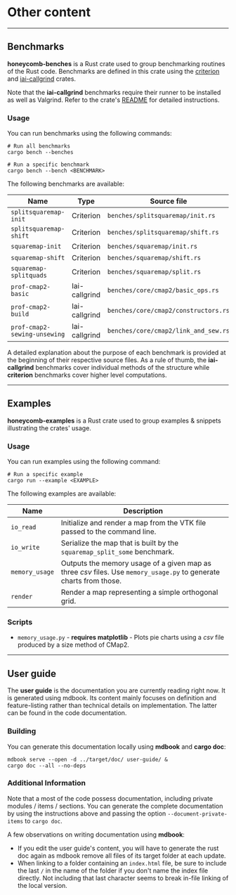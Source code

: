 # Other content

---

## Benchmarks

**honeycomb-benches** is a Rust crate used to group benchmarking routines of the Rust code. Benchmarks are defined in
this crate using the [criterion][CRITERION] and [iai-callgrind][IAI] crates.

Note that the **iai-callgrind** benchmarks require their runner to be installed as well as Valgrind. Refer to the
crate's [README][IAIRM] for detailed instructions.

### Usage

You can run benchmarks using the following commands:

```shell
# Run all benchmarks
cargo bench --benches

# Run a specific benchmark
cargo bench --bench <BENCHMARK>
```

The following benchmarks are available:

| Name                         | Type          | Source file                          |
|------------------------------|---------------|--------------------------------------|
| `splitsquaremap-init`        | Criterion     | `benches/splitsquaremap/init.rs`     |
| `splitsquaremap-shift`       | Criterion     | `benches/splitsquaremap/shift.rs`    |
| `squaremap-init`             | Criterion     | `benches/squaremap/init.rs`          |
| `squaremap-shift`            | Criterion     | `benches/squaremap/shift.rs`         |
| `squaremap-splitquads`       | Criterion     | `benches/squaremap/split.rs`         |
| `prof-cmap2-basic`           | Iai-callgrind | `benches/core/cmap2/basic_ops.rs`    |
| `prof-cmap2-build`           | Iai-callgrind | `benches/core/cmap2/constructors.rs` |
| `prof-cmap2-sewing-unsewing` | Iai-callgrind | `benches/core/cmap2/link_and_sew.rs` |

A detailed explanation about the purpose of each benchmark is provided at the beginning of their respective source
files. As a rule of thumb, the **iai-callgrind** benchmarks cover individual methods of the structure while
**criterion** benchmarks cover higher level computations.

[CRITERION]: https://github.com/bheisler/criterion.rs

[IAI]: https://github.com/iai-callgrind/iai-callgrind

[IAIRM]: https://github.com/iai-callgrind/iai-callgrind?tab=readme-ov-file#installation

---

## Examples

**honeycomb-examples** is a Rust crate used to group examples & snippets illustrating the crates' usage.

### Usage

You can run examples using the following command:

```shell
# Run a specific example
cargo run --example <EXAMPLE>
```

The following examples are available:

| Name           | Description                                                                                                        |
|----------------|--------------------------------------------------------------------------------------------------------------------|
| `io_read`      | Initialize and render a map from the VTK file passed to the command line.                                          |
| `io_write`     | Serialize the map that is built by the `squaremap_split_some` benchmark.                                           |
| `memory_usage` | Outputs the memory usage of a given map as three *csv* files. Use `memory_usage.py` to generate charts from those. |
| `render`       | Render a map representing a simple orthogonal grid.                                                                |

### Scripts

- `memory_usage.py` - **requires matplotlib** - Plots pie charts using a *csv* file produced by
  a size method of CMap2.

---

## User guide

The **user guide** is the documentation you are currently reading right now. It is generated using mdbook. Its content
mainly focuses on definition and feature-listing rather than technical details on implementation. The latter can be
found in the code documentation.

### Building

You can generate this documentation locally using **mdbook** and **cargo doc**:

```shell
mdbook serve --open -d ../target/doc/ user-guide/ &
cargo doc --all --no-deps
```

### Additional Information

Note that a most of the code possess documentation, including private modules / items / sections. You can generate
the complete documentation by using the instructions above and passing the option `--document-private-items`
to `cargo doc`.

A few observations on writing documentation using **mdbook**:

- If you edit the user guide's content, you will have to generate the rust doc again as mdbook remove all files of its
  target folder at each update.
- When linking to a folder containing an `index.html` file, be sure to include the last `/` in the name of the folder
  if you don't name the index file directly. Not including that last character seems to break in-file linking of the
  local version.